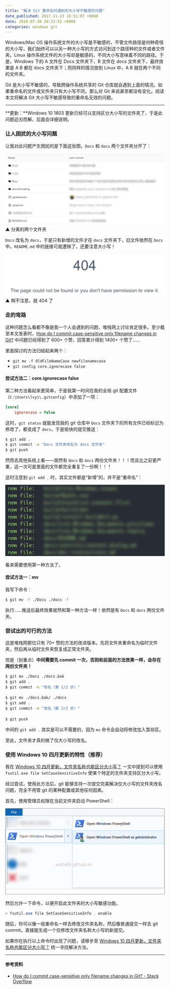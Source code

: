 ```yaml
---
title: "解决 Git 重命名时遇到的大小写不敏感的问题"
date_published: 2017-11-23 16:51:07 +0800
date: 2018-07-30 20:33:53 +0800
categories: windows git
---
```


Windows/Mac OS 操作系统文件的大小写是不敏感的，不管文件路径是何种奇怪的大小写，我们始终可以以另一种大小写的方式访问到这个路径种的文件或者文件夹。Linux 操作系统文件的大小写却是敏感的，不同大小写意味着不同的路径。于是，Windows 下的 A 文件在 Docs 文件夹下，B 文件在 docs 文件夹下，最终效果是 A B 都在 docs 文件夹下；而同样的情况放到 Linux 中，A B 就在两个不同的文件夹。

Git 是大小写不敏感的，导致跨操作系统共享的 Git 仓库就会遇到上面的情况。如果重命名的文件或文件夹只有大小写不同，那么对 Git  来说甚至都没有变化。阅读本文将解决 Git 大小写不敏感导致的重命名无效的问题。

---

**更新：**Windows 10 1803 更新已经可以支持区分大小写的文件夹了，于是此问题迎刃而解，后面会详细说明。

<p id="toc"></p>

### 让人困扰的大小写问题

让我对此问题产生困扰的是下面这张图，`Docs` 和 `docs` 两个文件夹分开了：

![](/static/posts/2017-11-23-15-42-24.png)  
▲ 分离的两个文件夹

`Docs` 改名为 `docs`，于是只有新增的文件才在 `docs` 文件夹下，旧文件依然在 `Docs` 中。`README.md` 中的链接可就遭殃了，还要注意大小写！

![](/static/posts/2017-11-23-16-10-51.png)  
▲ 稍不注意，就 404 了

### 走的弯路

这种问题怎么看都不像是我一个人会遇到的问题，堆栈网上讨论肯定很多。至少截至本文发表时，[How do I commit case-sensitive only filename changes in Git?](https://stackoverflow.com/questions/17683458/how-do-i-commit-case-sensitive-only-filename-changes-in-git) 中问题已经得到了 600+ 个赞，回答累计得到 1400+ 个赞了……

里面探讨的方法归结起来两个：

- `git mv -f OldFileNameCase newfilenamecase`
- `git config core.ignorecase false`

#### 尝试方法二：core.ignorecase false

第二种方法看起来更简单，于是我第一时间在我的全局 git 配置文件（`C:\Users\lvyi\.gitconfig`）中添加了一项：

```ini
[core]
    ignorecase = false
```

这时，`git status` 就能发现我的 git 仓库中 `Docs` 文件夹下的所有文件已经标记为修改了，都变成了 `docs`，于是愉快的提交推送：

```bash
$ git add .
$ git commit -m "Docs 文件夹改名为 docs 文件夹"
$ git push
```

然而去其他系统上看——居然有 `Docs` 和 `docs` 两份文件夹！！！而且比之前更严重，这一次可是里面的文件都完全重复了一份啊！！！

这时注意到 `git add .` 时，其实文件都是“新增”的，并不是“重命名”：

![](/static/posts/2017-11-23-16-32-35.png)

看来需要使用第一种方法了。

#### 尝试方法一：mv

我写下命令：

```bash
$ git mv -f ./Docs ./docs -f
```

执行……推送后最终效果居然和第一种方法一样！依然是有 `Docs` 和 `docs` 两份文件夹。

### 尝试出的可行的方法

这是堆栈网那位只有 70+ 赞的方法的改进版本。先将文件夹重命名为临时文件夹，然后再从临时文件夹恢复成正常文件夹。

但是（划重点）**中间需要先 commit 一次，否则和前面的方法效果一样，会存在两份文件夹！**

```bash
$ git mv ./Docs ./docs.bak
$ git add .
$ git commit -m "改名（第 1/2 步）"

$ git mv ./docs.bak/ ./docs
$ git add .
$ git commit -m "改名（第 2/2 步）"

$ git push
```

中间的 `git add .` 其实是可以不需要的，因为 `mv` 命令会自动将修改加入暂存区。

至此，文件夹才真的做了仅大小写的改名。

### 使用 Windows 10 四月更新的特性（推荐）

我在 [Windows 10 四月更新，文件夹名称也能区分大小写？](/post/case-sensitive-in-windows-file-system.html) 一文中提到可以使用 `fsutil.exe file SetCaseSensitiveInfo` 使某个特定的文件夹支持区分大小写。

经过尝试，使用此方法后，git 能够支持一次提交完美解决仅大小写的文件夹改名问题，完全不用管 git 的某种配置或其他任何因素。

首先，使用管理员权限在当前文件夹启动 PowerShell：

![](/static/posts/2018-06-20-10-43-02.png)

然后允许一下命令，以便开启此文件夹的大小写敏感功能。

```powershell
> fsutil.exe file SetCaseSensitiveInfo . enable
```

随后，你可以像一般重命名一样去修改文件夹名称，然后像普通提交一样去 git commit。直接能生成一个仅修改文件夹名称大小写的新提交。

如果你在执行以上命令时出现了问题，请移步至 [Windows 10 四月更新，文件夹名称也能区分大小写？](/post/case-sensitive-in-windows-file-system.html) 统一寻找解决方法。

---

#### 参考资料

- [How do I commit case-sensitive only filename changes in Git? - Stack Overflow](https://stackoverflow.com/questions/17683458/how-do-i-commit-case-sensitive-only-filename-changes-in-git)
